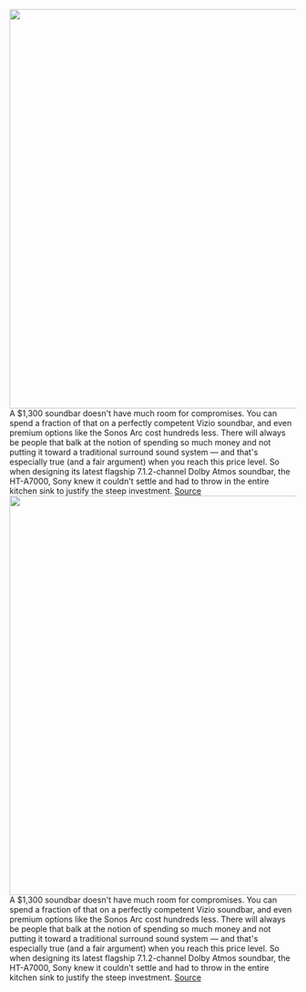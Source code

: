 <img src='https://cdn.vox-cdn.com/thumbor/dhQdzzq41vf_rFxYoDwKD_xSmEk=/0x0:2040x1360/1200x675/filters:focal(872x638:1198x964)/cdn.vox-cdn.com/uploads/chorus_image/image/69722207/DSCF4597_3.0.jpg' width='700px' /><br/>
A $1,300 soundbar doesn't have much room for compromises. You can spend a fraction of that on a perfectly competent Vizio soundbar, and even premium options like the Sonos Arc cost hundreds less. There will always be people that balk at the notion of spending so much money and not putting it toward a traditional surround sound system — and that's especially true (and a fair argument) when you reach this price level. So when designing its latest flagship 7.1.2-channel Dolby Atmos soundbar, the HT-A7000, Sony knew it couldn't settle and had to throw in the entire kitchen sink to justify the steep investment.
<a href='https://www.theverge.com/22623242/sony-ht-a7000-soundbar-review-dolby-atmos-xbox-series-x-ps5'> Source <a/><img src='https://cdn.vox-cdn.com/thumbor/dhQdzzq41vf_rFxYoDwKD_xSmEk=/0x0:2040x1360/1200x675/filters:focal(872x638:1198x964)/cdn.vox-cdn.com/uploads/chorus_image/image/69722207/DSCF4597_3.0.jpg' width='700px' /><br/>
A $1,300 soundbar doesn't have much room for compromises. You can spend a fraction of that on a perfectly competent Vizio soundbar, and even premium options like the Sonos Arc cost hundreds less. There will always be people that balk at the notion of spending so much money and not putting it toward a traditional surround sound system — and that's especially true (and a fair argument) when you reach this price level. So when designing its latest flagship 7.1.2-channel Dolby Atmos soundbar, the HT-A7000, Sony knew it couldn't settle and had to throw in the entire kitchen sink to justify the steep investment.
<a href='https://www.theverge.com/22623242/sony-ht-a7000-soundbar-review-dolby-atmos-xbox-series-x-ps5'> Source <a/>